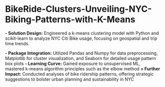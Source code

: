 # BikeRide-Clusters-Unveiling-NYC-Biking-Patterns-with-K-Means
**- Solution Design:** Engineered a k-means clustering model with Python and scikit-learn to analyze NYC Citi Bike usage, focusing on geospatial and trip time trends.

**- Package Integration:** Utilized Pandas and Numpy for data preprocessing, Matplotlib for cluster visualization, and Seaborn for detailed usage pattern box plots
**- Learning Curve:** Gained exposure to unsupervised ML, mastered k-means algorithm principles such as the elbow method
**= Further Impact:** Conducted analyses of bike ridership patterns, offering strategic suggestions to bolster urban planning and sustainability in NYC
